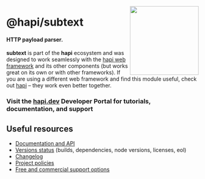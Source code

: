 <a href="https://hapi.dev"><img src="https://raw.githubusercontent.com/hapijs/assets/master/images/family.png" width="180px" align="right" /></a>

# @hapi/subtext

#### HTTP payload parser.

**subtext** is part of the **hapi** ecosystem and was designed to work seamlessly with the [hapi web framework](https://hapi.dev) and its other components (but works great on its own or with other frameworks). If you are using a different web framework and find this module useful, check out [hapi](https://hapi.dev) – they work even better together.

### Visit the [hapi.dev](https://hapi.dev) Developer Portal for tutorials, documentation, and support

## Useful resources

- [Documentation and API](https://hapi.dev/family/subtext/)
- [Versions status](https://hapi.dev/resources/status/#subtext) (builds, dependencies, node versions, licenses, eol)
- [Changelog](https://hapi.dev/family/subtext/changelog/)
- [Project policies](https://hapi.dev/policies/)
- [Free and commercial support options](https://hapi.dev/support/)
